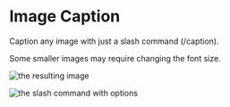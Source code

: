 # Image Caption

Caption any image with just a slash command (/caption).

Some smaller images may require changing the font size.

![the resulting image](https://github.com/Vendicated/Vencord/assets/84212701/b1e5e554-cea6-4f27-8956-b9eaa7605bed)

![the slash command with options](https://github.com/Vendicated/Vencord/assets/84212701/dce5a0db-fa8c-48c8-8d5d-98c3e3068d5d)
